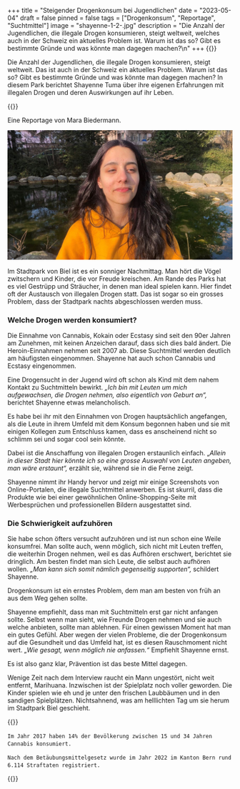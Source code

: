 +++
title = "Steigender Drogenkonsum bei Jugendlichen"
date = "2023-05-04"
draft = false
pinned = false
tags = ["Drogenkonsum", "Reportage", "Suchtmittel"]
image = "shayenne-1-2-.jpg"
description = "Die Anzahl der Jugendlichen, die illegale Drogen konsumieren, steigt weltweit, welches auch in der Schweiz ein aktuelles Problem ist. Warum ist das so? Gibt es bestimmte Gründe und was könnte man dagegen machen?\n"
+++
{{<lead>}}

Die Anzahl der Jugendlichen, die illegale Drogen konsumieren, steigt weltweit. Das ist auch in der Schweiz ein aktuelles Problem. Warum ist das so? Gibt es bestimmte Gründe und was könnte man dagegen machen? In diesem Park berichtet Shayenne Tuma über ihre eigenen Erfahrungen mit illegalen Drogen und deren Auswirkungen auf ihr Leben.

{{</lead>}}

Eine Reportage von Mara Biedermann.

![Shayenne Tuma im Stadtpark Biel](shayenne-good-and-cropped-nihdhcosick.jpg)

Im Stadtpark von Biel ist es ein sonniger Nachmittag. Man hört die Vögel zwitschern und Kinder, die vor Freude kreischen. Am Rande des Parks hat es viel Gestrüpp und Sträucher, in denen man ideal spielen kann. Hier findet oft der Austausch von illegalen Drogen statt. Das ist sogar so ein grosses Problem, dass der Stadtpark nachts abgeschlossen werden muss.

### Welche Drogen werden konsumiert?

Die Einnahme von Cannabis, Kokain oder Ecstasy sind seit den 90er Jahren am Zunehmen, mit keinen Anzeichen darauf, dass sich dies bald ändert. Die Heroin-Einnahmen nehmen seit 2007 ab. Diese Suchtmittel werden deutlich am häufigsten eingenommen. Shayenne hat auch schon Cannabis und Ecstasy eingenommen.

Eine Drogensucht in der Jugend wird oft schon als Kind mit dem nahem Kontakt zu Suchtmitteln bewirkt. *„Ich bin mit Leuten um mich aufgewachsen, die Drogen nehmen, also eigentlich von Geburt an“,* berichtet Shayenne etwas melancholisch.

Es habe bei ihr mit den Einnahmen von Drogen hauptsächlich angefangen, als die Leute in ihrem Umfeld mit dem Konsum begonnen haben und sie mit einigen Kollegen zum Entschluss kamen, dass es anscheinend nicht so schlimm sei und sogar cool sein könnte.

Dabei ist die Anschaffung von illegalen Drogen erstaunlich einfach. „*Allein in dieser Stadt hier könnte ich so eine grosse Auswahl von Leuten angeben, man wäre erstaunt“,* erzählt sie, während sie in die Ferne zeigt.

Shayenne nimmt ihr Handy hervor und zeigt mir einige Screenshots von Online-Portalen, die illegale Suchtmittel anwerben. Es ist skurril, dass die Produkte wie bei einer gewöhnlichen Online-Shopping-Seite mit Werbesprüchen und professionellen Bildern ausgestattet sind.

### Die Schwierigkeit aufzuhören

Sie habe schon öfters versucht aufzuhören und ist nun schon eine Weile konsumfrei. Man sollte auch, wenn möglich, sich nicht mit Leuten treffen, die weiterhin Drogen nehmen, weil es das Aufhören erschwert, berichtet sie dringlich. Am besten findet man sich Leute, die selbst auch aufhören wollen. *„Man kann sich somit nämlich gegenseitig supporten“,* schildert Shayenne.

Drogenkonsum ist ein ernstes Problem, dem man am besten von früh an aus dem Weg gehen sollte.

Shayenne empfiehlt, dass man mit Suchtmitteln erst gar nicht anfangen sollte. Selbst wenn man sieht, wie Freunde Drogen nehmen und sie auch welche anbieten, sollte man ablehnen. Für einen gewissen Moment hat man ein gutes Gefühl. Aber wegen der vielen Probleme, die der Drogenkonsum auf die Gesundheit und das Umfeld hat, ist es diesen Rauschmoment nicht wert. *„Wie gesagt, wenn möglich nie anfassen.“* Empfiehlt Shayenne ernst.

Es ist also ganz klar, Prävention ist das beste Mittel dagegen.

Wenige Zeit nach dem Interview raucht ein Mann ungestört, nicht weit entfernt, Marihuana. Inzwischen ist der Spielplatz noch voller geworden. Die Kinder spielen wie eh und je unter den frischen Laubbäumen und in den sandigen Spielplätzen. Nichtsahnend, was am helllichten Tag um sie herum im Stadtpark Biel geschieht.

{{<box>}}

`Im Jahr 2017 haben 14% der Bevölkerung zwischen 15 und 34 Jahren Cannabis konsumiert.`

`Nach dem Betäubungsmittelgesetz wurde im Jahr 2022 im Kanton Bern rund 6.114 Straftaten registriert.`

{{</box>}}